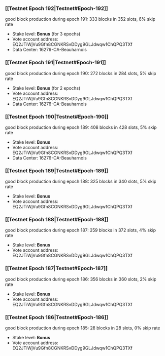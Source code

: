 ### [[Testnet Epoch 192|Testnet#Epoch-192]]
good block production during epoch 191: 333 blocks in 352 slots, 6% skip rate
* Stake level: **Bonus** (for 3 epochs)
* Vote account address: EQ2JTiWjVu9Gfn8CGNKRSvDDyg9GLJdwqw1ChQPQ3TXf
* Data Center: 16276-CA-Beauharnois
### [[Testnet Epoch 191|Testnet#Epoch-191]]
good block production during epoch 190: 272 blocks in 284 slots, 5% skip rate
* Stake level: **Bonus** (for 2 epochs)
* Vote account address: EQ2JTiWjVu9Gfn8CGNKRSvDDyg9GLJdwqw1ChQPQ3TXf
* Data Center: 16276-CA-Beauharnois
### [[Testnet Epoch 190|Testnet#Epoch-190]]
good block production during epoch 189: 408 blocks in 428 slots, 5% skip rate
* Stake level: **Bonus**
* Vote account address: EQ2JTiWjVu9Gfn8CGNKRSvDDyg9GLJdwqw1ChQPQ3TXf
* Data Center: 16276-CA-Beauharnois
### [[Testnet Epoch 189|Testnet#Epoch-189]]
good block production during epoch 188: 325 blocks in 340 slots, 5% skip rate
* Stake level: **Bonus**
* Vote account address: EQ2JTiWjVu9Gfn8CGNKRSvDDyg9GLJdwqw1ChQPQ3TXf
### [[Testnet Epoch 188|Testnet#Epoch-188]]
good block production during epoch 187: 359 blocks in 372 slots, 4% skip rate
* Stake level: **Bonus**
* Vote account address: EQ2JTiWjVu9Gfn8CGNKRSvDDyg9GLJdwqw1ChQPQ3TXf
### [[Testnet Epoch 187|Testnet#Epoch-187]]
good block production during epoch 186: 356 blocks in 360 slots, 2% skip rate
* Stake level: **Bonus**
* Vote account address: EQ2JTiWjVu9Gfn8CGNKRSvDDyg9GLJdwqw1ChQPQ3TXf
### [[Testnet Epoch 186|Testnet#Epoch-186]]
good block production during epoch 185: 28 blocks in 28 slots, 0% skip rate
* Stake level: **Bonus**
* Vote account address: EQ2JTiWjVu9Gfn8CGNKRSvDDyg9GLJdwqw1ChQPQ3TXf
